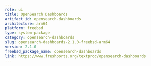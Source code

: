 ```yaml
---
role: ui
title: OpenSearch Dashboards
artifact_id: opensearch-dashboards
architecture: arm64
platform: freebsd
type: system-package
category: opensearch-dashboards
slug: opensearch-dashboards-2.1.0-freebsd-arm64
version: 2.1.0
freebsd_package_name: opensearch-dashboards
link: https://www.freshports.org/textproc/opensearch-dashboards
---
```

